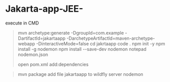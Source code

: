 # Jakarta-app-JEE-

execute in CMD 
>mvn archetype:generate -DgroupId=com.example -DartifactId=jakartaapp -DarchetypeArtifactId=maven-archetype-webapp -DinteractiveMode=false
>cd  jakrtaapp
>code .
>npm init -y
>npm install -g nodemon
>npm install --save-dev nodemon
>notepad nodemon.json
>
>open pom.xml
add:dependencies

>mvn package
>add file jakartaapp to wildfly server 
>nodemon
